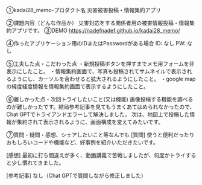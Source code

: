 ①kadai28_memo-プロダクト名
災害被害投稿・情報集約アプリ

②課題内容（どんな作品か）
災害対応をする関係者用の被害情報投稿・情報集約アプリです。
③DEMO
https://nadefnadef.github.io/kadai28_memo/

④作ったアプリケーション用のIDまたはPasswordがある場合
ID: なし
PW: なし

⑤工夫した点・こだわった点
・新規投稿ボタンを押すまでメモ用フォームを非表示にしたこと。
・情報集約画面で、写真も投稿されてサムネイルで表示されるようにし、カーソルを合わせると拡大されるようにしたこと。
・google mapの緯度経度情報を情報集約画面で表示するようにしたこと。

⑥難しかった点・次回トライしたいこと(又は機能)
画像投稿する機能を調べるのが難しかったです。結局参考記事を見てもうまくあてはめられなかったので、Chat GPTでトライアンドエラーして解決しました。
次は、地図上で投稿した情報が集約されて表示されるように、画面構成を変えてみたいです。

⑦質問・疑問・感想、シェアしたいこと等なんでも
[質問] 
使うと便利だったりおもしろいコードや機能など、好事例を紹介いただきたいです。

[感想] 
最初に打ち間違えが多く、動画講義で苦戦しましたが、何度かトライすると少し慣れてきました。

[参考記事]
なし（Chat GPTで質問しながら修正しました）
